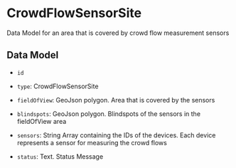 # CrowdFlowSensorSite

Data Model for an area that is covered by crowd flow measurement sensors

## Data Model

- `id`

- `type`: CrowdFlowSensorSite

- `fieldOfView`: GeoJson polygon. Area that is covered by the sensors

- `blindspots`: GeoJson polygon. Blindspots of the sensors in the fieldOfView area

- `sensors`: String Array containing the IDs of the devices. Each device represents a sensor for measuring the crowd flows

- `status`: Text. Status Message
